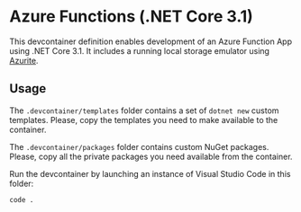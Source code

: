 # Azure Functions (.NET Core 3.1)

This devcontainer definition enables development of an Azure Function App
using .NET Core 3.1. It includes a running local storage emulator using
[Azurite](https://docs.microsoft.com/en-us/azure/storage/common/storage-use-azurite?tabs=visual-studio).

## Usage

The `.devcontainer/templates` folder contains a set of `dotnet new` custom templates.
Please, copy the templates you need to make available to the container.

The `.devcontainer/packages` folder contains custom NuGet packages.
Please, copy all the private packages you need available from the container.
 
Run the devcontainer by launching an instance of Visual Studio Code in this folder:

```pwsh
code .
```


